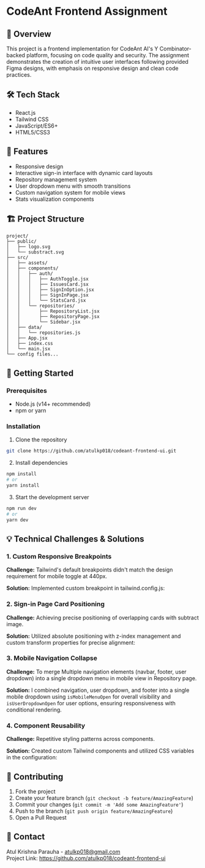 # CodeAnt Frontend Assignment

## 🚀 Overview
This project is a frontend implementation for CodeAnt AI's Y Combinator-backed platform, focusing on code quality and security. The assignment demonstrates the creation of intuitive user interfaces following provided Figma designs, with emphasis on responsive design and clean code practices.

## 🛠️ Tech Stack
- React.js
- Tailwind CSS
- JavaScript/ES6+
- HTML5/CSS3

## 📱 Features
- Responsive design
- Interactive sign-in interface with dynamic card layouts
- Repository management system
- User dropdown menu with smooth transitions
- Custom navigation system for mobile views
- Stats visualization components

## 🏗️ Project Structure
```
project/
├── public/
│   ├── logo.svg
│   └── substract.svg
├── src/
│   ├── assets/
│   ├── components/
│   │   ├── auth/
│   │   │   ├── AuthToggle.jsx
│   │   │   ├── IssuesCard.jsx
│   │   │   ├── SignInOption.jsx
│   │   │   ├── SignInPage.jsx
│   │   │   └── StatsCard.jsx
│   │   └── repositories/
│   │       ├── RepositoryList.jsx
│   │       ├── RepositoryPage.jsx
│   │       └── Sidebar.jsx
│   ├── data/
│   │   └── repositories.js
│   ├── App.jsx
│   ├── index.css
│   └── main.jsx
└── config files...
```

## 🚀 Getting Started

### Prerequisites
- Node.js (v14+ recommended)
- npm or yarn

### Installation
1. Clone the repository
```bash
git clone https://github.com/atulkp018/codeant-frontend-ui.git
```

2. Install dependencies
```bash
npm install
# or
yarn install
```

3. Start the development server
```bash
npm run dev
# or
yarn dev
```

## 💡 Technical Challenges & Solutions

### 1. Custom Responsive Breakpoints
**Challenge:** Tailwind's default breakpoints didn't match the design requirement for mobile toggle at 440px.

**Solution:** Implemented custom breakpoint in tailwind.config.js:

### 2. Sign-in Page Card Positioning
**Challenge:** Achieving precise positioning of overlapping cards with subtract image.

**Solution:** Utilized absolute positioning with z-index management and custom transform properties for precise alignment:


### 3. Mobile Navigation Collapse
**Challenge:** To merge Multiple navigation elements (navbar, footer, user dropdown) into a single dropdown menu in mobile view in Repository page.

**Solution:** I combined navigation, user dropdown, and footer into a single mobile dropdown using `isMobileMenuOpen` for overall visibility and `isUserDropdownOpen` for user options, ensuring responsiveness with conditional rendering.

### 4. Component Reusability
**Challenge:** Repetitive styling patterns across components.

**Solution:** Created custom Tailwind components and utilized CSS variables in the configuration:


## 🤝 Contributing
1. Fork the project
2. Create your feature branch (`git checkout -b feature/AmazingFeature`)
3. Commit your changes (`git commit -m 'Add some AmazingFeature'`)
4. Push to the branch (`git push origin feature/AmazingFeature`)
5. Open a Pull Request


## 📧 Contact
Atul Krishna Parauha - atulkp018@gmail.com  
Project Link: https://github.com/atulkp018/codeant-frontend-ui
